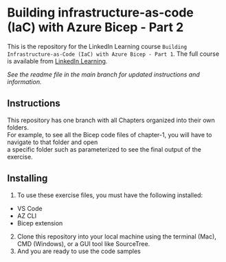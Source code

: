 # Building infrastructure-as-code (IaC) with Azure Bicep - Part 2

This is the repository for the LinkedIn Learning course `Building Infrastructure-as-Code (IaC) with Azure Bicep - Part 1`. The full course is available from [LinkedIn Learning][lil-course-url].

_See the readme file in the main branch for updated instructions and information._
## Instructions
This repository has one branch with all Chapters organized into their own folders. <br/>
For example, to see all the Bicep code files of chapter-1, you will have to navigate to that folder and open <br/> a specific folder such as parameterized to see the final output of the exercise.

## Installing
1. To use these exercise files, you must have the following installed:
- VS Code
- AZ CLI
- Bicep extension
2. Clone this repository into your local machine using the terminal (Mac), CMD (Windows), or a GUI tool like SourceTree.
3. And you are ready to use the code samples


[0]: # (Replace these placeholder URLs with actual course URLs)

[lil-course-url]: https://www.linkedin.com/learning/
[lil-thumbnail-url]: http://
